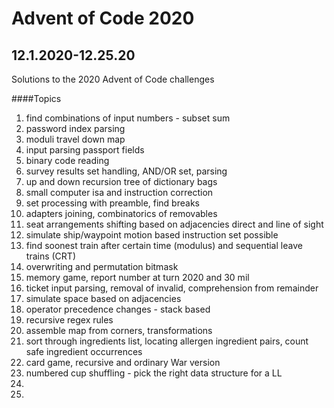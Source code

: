 # Advent of Code 2020
## 12.1.2020-12.25.20

Solutions to the 2020 Advent of Code challenges

####Topics
1. find combinations of input numbers - subset sum
2. password index parsing
3. moduli travel down map
4. input parsing passport fields
5. binary code reading
6. survey results set handling, AND/OR set, parsing
7. up and down recursion tree of dictionary bags
8. small computer isa and instruction correction
9. set processing with preamble, find breaks
10. adapters joining, combinatorics of removables
11. seat arrangements shifting based on adjacencies direct and line of sight
12. simulate ship/waypoint motion based instruction set possible
13. find soonest train after certain time (modulus) and sequential leave trains (CRT)
14. overwriting and permutation bitmask
15. memory game, report number at turn 2020 and 30 mil
16. ticket input parsing, removal of invalid, comprehension from remainder
17. simulate space based on adjacencies
18. operator precedence changes - stack based
19. recursive regex rules
20. assemble map from corners, transformations
21. sort through ingredients list, locating allergen ingredient pairs, count safe ingredient occurrences
22. card game, recursive and ordinary War version
23. numbered cup shuffling - pick the right data structure for a LL
24. 
25. 